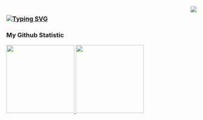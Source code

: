 <img align="right" src="https://visitor-badge.laobi.icu/badge?page_id=marselhr.marselhr" />

### [![Typing SVG](https://readme-typing-svg.demolab.com/?font=Righteous&size=35&center=true&vCenter=true&width=500&height=70&duration=5000&lines=Greeting!👋+I'm+Marsel+)](https://git.io/typing-svg)

### My Github Statistic
<p align="left">
<a href="https://github.com/marselhr">
  <img height="180em" src="https://github-readme-stats-eight-theta.vercel.app/api?username=marselhr&show_icons=true&theme=algolia&include_all_commits=true&count_private=true"/>
  <img height="180em" src="https://github-readme-stats-eight-theta.vercel.app/api/top-langs/?username=marselhr&layout=compact&langs_count=8&theme=algolia"/>
</a>
</p>
